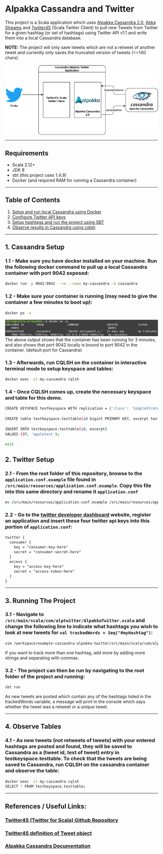 # Alpakka Cassandra and Twitter

This project is a Scala application which uses [Alpakka Cassandra 2.0](https://doc.akka.io/docs/alpakka/current/cassandra.html), [Akka Streams](https://doc.akka.io/docs/akka/current/stream/index.html) and [Twitter4S](https://github.com/DanielaSfregola/twitter4s) (Scala Twitter Client) to pull new Tweets from Twitter for a given hashtag (or set of hashtags) using Twitter API v1.1 and write them into a local Cassandra database. 

**NOTE:** The project will only save tweets which are not a retweet of another tweet and currently only saves the truncated version of tweets (<=140 chars). 
<br />
<br />
![Img](Assets/Cassandra-Alpakka-Twitter.png)  

- - - 

## Requirements

- Scala 2.12+
- JDK 8
- sbt (this project uses 1.4.9)
- Docker (and required RAM for running a Cassandra container)

- - -

## Table of Contents
1. [Setup and run local Cassandra using Docker](#1-cassandra-setup)
2. [Configure Twitter API keys](#2-twitter-setup)
3. [Setup hashtags and run the project using SBT](#3-running-the-project)
4. [Observe results in Cassandra using cqlsh](#4-observe-tables)

- - - 
## 1. Cassandra Setup
### 1.1 - Make sure you have docker installed on your machine. Run the following docker command to pull up a local Cassandra container with port 9042 exposed: 
```bash
docker run -p 9042:9042 --rm --name my-cassandra -d cassandra
```

### 1.2 - Make sure your container is running (may need to give the container a few minutes to boot up): 
```bash
docker ps -a
```

![Screenshot](/Assets/DockerPsA.png)  
The above output shows that the container has been running for 3 minutes, and also shows that port 9042 locally is bound to port 9042 in the container. (default port for Cassandra)  

### 1.3 - Afterwards, run CQLSH on the container in interactive terminal mode to setup keyspace and tables: 
```bash
docker exec -it my-cassandra cqlsh
```

### 1.4 - Once CQLSH comes up, create the necessary keyspace and table for this demo.

```bash
CREATE KEYSPACE testkeyspace WITH replication = {'class': 'SimpleStrategy', 'replication_factor': '1'}  AND durable_writes = true;

CREATE table testkeyspace.testtable(id bigint PRIMARY KEY, excerpt text);  

INSERT INTO testkeyspace.testtable(id, excerpt)
VALUES (37, 'appletest');

exit
```

## 2. Twitter Setup

### 2.1 - From the root folder of this repository, browse to the `application.conf.example` file found in `/src/main/resources/application.conf.example`. Copy this file into this same directory and rename it `application.conf`

```bash
mv /src/main/resources/application.conf.example /src/main/resources/application.conf
```

### 2.2 - Go to the [twitter developer dashboard](https://developer.twitter.com/en/portal/dashboard) website, register an application and insert these four twitter api keys into this portion of `application.conf`: 
```
twitter {
  consumer {
    key = "consumer-key-here"
    secret = "consumer-secret-here"
  }
  access {
    key = "access-key-here"
    secret = "access-token-here"
  }
}
```
- - -

## 3. Running The Project

### 3.1 - Navigate to `/src/main/scala/com/alptwitter/AlpakkaTwitter.scala` and change the following line to indicate what hashtags you wish to look at new tweets for `val trackedWords = Seq("#myHashtag")`:

```bash
vim /workspace/example-cassandra-alpakka-twitter/src/main/scala/com/alptwitter/AlpakkaTwitter.scala
```

If you want to track more than one hashtag, add more by adding more strings and separating with commas. 

### 3.2 - The project can then be run by navigating to the root folder of the project and running: 
```bash
sbt run
```
As new tweets are posted which contain any of the hashtags listed in the trackedWords variable, a message will print in the console which says whether the tweet was a retweet or a unique tweet.
- - -

## 4. Observe Tables
### 4.1 - As new tweets (not retweets of tweets) with your entered hashtags are posted and found, they will be saved to Cassandra as a (tweet id, text of tweet) entry in testkeyspace.testtable. To check that the tweets are being saved to Cassandra, run CQLSH on the cassandra container and observe the table: 

```bash
docker exec -it my-cassandra cqlsh
SELECT * FROM testkeyspace.testtable; 
```

- - -
## References / Useful Links: 
### [Twitter4S (Twitter for Scala) Github Repository](https://github.com/DanielaSfregola/twitter4s)
### [Twitter4S definition of Tweet object](https://github.com/DanielaSfregola/twitter4s/blob/master/src/main/scala/com/danielasfregola/twitter4s/entities/Tweet.scala)
### [Alpakka Cassandra Documentation](https://doc.akka.io/docs/alpakka/2.0.2/cassandra.html)
